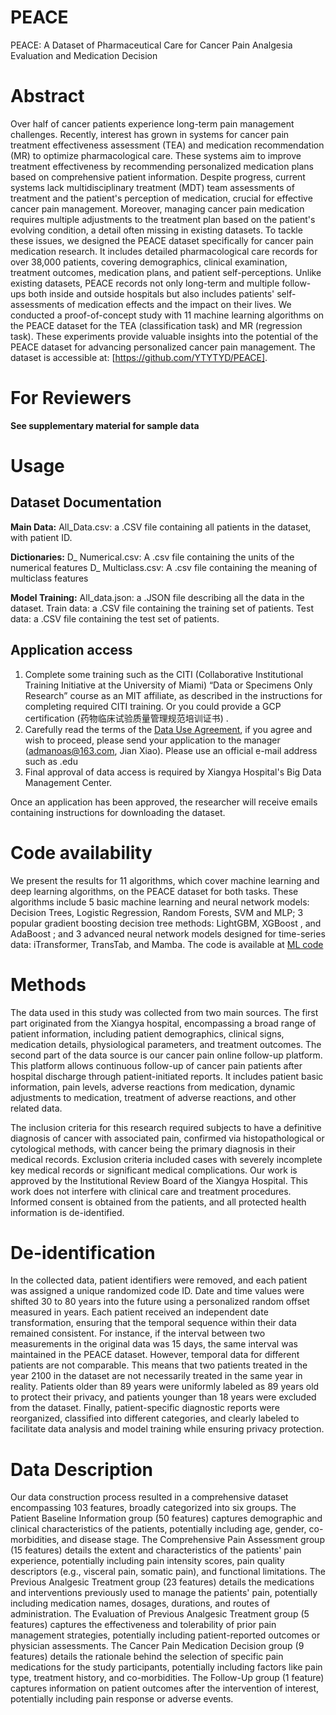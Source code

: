 # PEACE
PEACE: A Dataset of Pharmaceutical Care for Cancer Pain Analgesia Evaluation and Medication Decision

# Abstract
Over half of cancer patients experience long-term pain management challenges. Recently, interest has grown in systems for cancer pain treatment effectiveness assessment (TEA) and medication recommendation (MR) to optimize pharmacological care. These systems aim to improve treatment effectiveness by recommending personalized medication plans based on comprehensive patient information. Despite progress, current systems lack multidisciplinary treatment (MDT) team assessments of treatment and the patient's perception of medication, crucial for effective cancer pain management. Moreover, managing cancer pain medication requires multiple adjustments to the treatment plan based on the patient's evolving condition, a detail often missing in existing datasets. To tackle these issues, we designed the PEACE dataset specifically for cancer pain medication research. It includes detailed pharmacological care records for over 38,000 patients, covering demographics, clinical examination, treatment outcomes, medication plans, and patient self-perceptions. Unlike existing datasets, PEACE records not only long-term and multiple follow-ups both inside and outside hospitals but also includes patients' self-assessments of medication effects and the impact on their lives. We conducted a proof-of-concept study with 11 machine learning algorithms on the PEACE dataset for the TEA (classification task) and MR (regression task). These experiments provide valuable insights into the potential of the PEACE dataset for advancing personalized cancer pain management. The dataset is accessible at: [https://github.com/YTYTYD/PEACE].

# For Reviewers
**See supplementary material for sample data**

# Usage
## Dataset Documentation
**Main Data:**
All_Data.csv: a .CSV file containing all patients in the dataset, with patient ID.


**Dictionaries:**
D\_ Numerical.csv: A .csv file containing the units of the numerical features
D\_ Multiclass.csv: A .csv file containing the meaning of multiclass features

**Model Training:**
All\_data.json: a .JSON file describing all the data in the dataset.
Train data: a .CSV file containing the training set of patients.
Test data: a .CSV file containing the test set of patients.



## Application access
1. Complete some training such as the CITI (Collaborative Institutional Training Initiative at the University of Miami) “Data or Specimens Only Research” course as an MIT affiliate, as described in the instructions for completing required CITI training. Or you could provide a GCP certification (药物临床试验质量管理规范培训证书) .
2. Carefully read the terms of the [Data Use Agreement](https://github.com/YTYTYD/PEACE/blob/main/Data%20Use%20Agreement.docx), if you agree and wish to proceed, please send your application to the manager (admanoas@163.com, Jian Xiao). Please use an official e-mail address such as .edu 
3. Final approval of data access is required by Xiangya Hospital's Big Data Management Center.

Once an application has been approved, the researcher will receive emails containing instructions for downloading the dataset.


# Code availability
We present the results for 11 algorithms, which cover machine learning and deep learning algorithms, on the PEACE dataset for both tasks. These algorithms include 5 basic machine learning and neural network models: Decision Trees, Logistic Regression, Random Forests, SVM and MLP; 3 popular gradient boosting decision tree methods: LightGBM, XGBoost , and AdaBoost ; and 3 advanced neural network models designed for time-series data: iTransformer, TransTab, and Mamba.
The code is available at [ML code](https://github.com/YTYTYD/PEACE/tree/main/Code)



# Methods
The data used in this study was collected from two main sources. The first part originated from the Xiangya hospital, encompassing a broad range of patient information, including patient demographics, clinical signs, medication details, physiological parameters, and treatment outcomes. The second part of the data source is our cancer pain online follow-up platform. This platform allows continuous follow-up of cancer pain patients after hospital discharge through patient-initiated reports. It includes patient basic information, pain levels, adverse reactions from medication, dynamic adjustments to medication, treatment of adverse reactions, and other related data. 

The inclusion criteria for this research required subjects to have a definitive diagnosis of cancer with associated pain, confirmed via histopathological or cytological methods, with cancer being the primary diagnosis in their medical records. Exclusion criteria included cases with severely incomplete key medical records or significant medical complications. Our work is approved by the Institutional Review Board of the Xiangya Hospital. This work does not interfere with clinical care and treatment procedures. Informed consent is obtained from the patients, and all protected health information is de-identified.

# De-identification
In the collected data, patient identifiers were removed, and each patient was assigned a unique randomized code ID. Date and time values were shifted 30 to 80 years into the future using a personalized random offset measured in years. Each patient received an independent date transformation, ensuring that the temporal sequence within their data remained consistent. For instance, if the interval between two measurements in the original data was 15 days, the same interval was maintained in the PEACE dataset. However, temporal data for different patients are not comparable. This means that two patients treated in the year 2100 in the dataset are not necessarily treated in the same year in reality. Patients older than 89 years were uniformly labeled as 89 years old to protect their privacy, and patients younger than 18 years were excluded from the dataset. Finally, patient-specific diagnostic reports were reorganized, classified into different categories, and clearly labeled to facilitate data analysis and model training while ensuring privacy protection.

# Data Description
Our data construction process resulted in a comprehensive dataset encompassing 103 features, broadly categorized into six groups. The Patient Baseline Information group (50 features) captures demographic and clinical characteristics of the patients, potentially including age, gender, co-morbidities, and disease stage. The Comprehensive Pain Assessment group (15 features) details the extent and characteristics of the patients' pain experience, potentially including pain intensity scores, pain quality descriptors (e.g., visceral pain, somatic pain), and functional limitations. The Previous Analgesic Treatment group (23 features) details the medications and interventions previously used to manage the patients' pain, potentially including medication names, dosages, durations, and routes of administration. The Evaluation of Previous Analgesic Treatment group (5 features) captures the effectiveness and tolerability of prior pain management strategies, potentially including patient-reported outcomes or physician assessments. The Cancer Pain Medication Decision group (9 features) details the rationale behind the selection of specific pain medications for the study participants, potentially including factors like pain type, treatment history, and co-morbidities. The Follow-Up group (1 feature) captures information on patient outcomes after the intervention of interest, potentially including pain response or adverse events.





